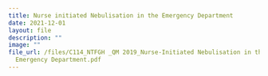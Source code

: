 ```yaml
---
title: Nurse initiated Nebulisation in the Emergency Department
date: 2021-12-01
layout: file
description: ""
image: ""
file_url: /files/C114_NTFGH _QM 2019_Nurse-Initiated Nebulisation in the
  Emergency Department.pdf
---
```

